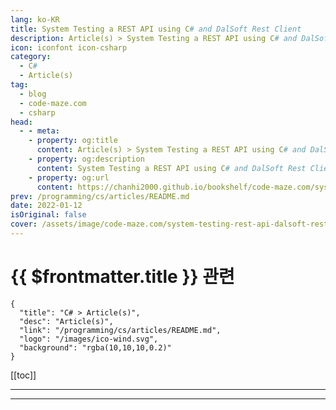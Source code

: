 ```yaml
---
lang: ko-KR
title: System Testing a REST API using C# and DalSoft Rest Client
description: Article(s) > System Testing a REST API using C# and DalSoft Rest Client
icon: iconfont icon-csharp
category: 
  - C#
  - Article(s)
tag: 
  - blog
  - code-maze.com
  - csharp
head:  
  - - meta:
    - property: og:title
      content: Article(s) > System Testing a REST API using C# and DalSoft Rest Client
    - property: og:description
      content: System Testing a REST API using C# and DalSoft Rest Client
    - property: og:url
      content: https://chanhi2000.github.io/bookshelf/code-maze.com/system-testing-rest-api-dalsoft-restclient.html
prev: /programming/cs/articles/README.md
date: 2022-01-12
isOriginal: false
cover: /assets/image/code-maze.com/system-testing-rest-api-dalsoft-restclient/banner.png
---
```


# {{ $frontmatter.title }} 관련

```component VPCard
{
  "title": "C# > Article(s)",
  "desc": "Article(s)",
  "link": "/programming/cs/articles/README.md",
  "logo": "/images/ico-wind.svg",
  "background": "rgba(10,10,10,0.2)"
}
```

[[toc]]

---

<SiteInfo
  name="System Testing a REST API using C# and DalSoft Rest Client"
  desc="In this post, we're going to cover the recent extensions to the DalSoft RestClient library which allows you to easily test a REST API using C#"
  url="https://code-maze.com/system-testing-rest-api-dalsoft-restclient/"
  logo="/assets/image/code-maze.com/favicon.png"
  preview="/assets/image/code-maze.com/system-testing-rest-api-dalsoft-restclient/banner.png"/>

<!-- TODO: 작성 -->

---

<TagLinks />